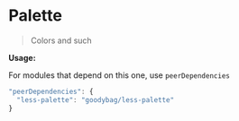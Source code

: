 # Palette

> Colors and such

__Usage:__

For modules that depend on this one, use `peerDependencies`

```javascript
"peerDependencies": {
  "less-palette": "goodybag/less-palette"
}
```